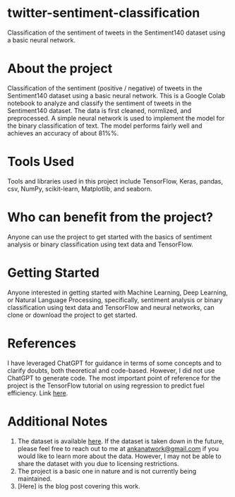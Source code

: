 # twitter-sentiment-classification
Classification of the sentiment of tweets in the Sentiment140 dataset using a basic neural network.

# About the project
Classification of the sentiment (positive / negative) of tweets in the Sentiment140 dataset using a basic neural network.
This is a Google Colab notebook to analyze and classify the sentiment of tweets in the Sentiment140 dataset. The data is first cleaned, normlized, and preprocessed. A simple neural network is used to implement the model for the binary classification of text. The model performs fairly well and achieves an accuracy of about 81%%.

# Tools Used
Tools and libraries used in this project include TensorFlow, Keras, pandas, csv, NumPy, scikit-learn, Matplotlib, and seaborn.

# Who can benefit from the project?
Anyone can use the project to get started with the basics of sentiment analysis or binary classification using text data and TensorFlow.

# Getting Started
Anyone interested in getting started with Machine Learning, Deep Learning, or Natural Language Processing, specifically, sentiment analysis or binary classification using text data and TensorFlow and neural networks, can clone or download the project to get started.

# References
I have leveraged ChatGPT for guidance in terms of some concepts and to clarify doubts, both theoretical and code-based. However, I did not use ChatGPT to generate code. The most important point of reference for the project is the TensorFlow tutorial on using regression to predict fuel efficiency. Link [here]([https://www.tensorflow.org/tutorials/keras/regression](https://www.tensorflow.org/tutorials/keras/text_classification)).

# Additional Notes
1. The dataset is available [here](http://cs.stanford.edu/people/alecmgo/trainingandtestdata.zip). If the dataset is taken down in the future, please feel free to reach out to me at ankanatwork@gmail.com if you would like to learn more about the data. However, I may not be able to share the dataset with you due to licensing restrictions.
2. The project is a basic one in nature and is not currently being maintained.
3. [Here] is the blog post covering this work.
